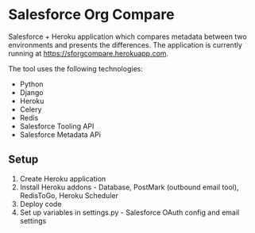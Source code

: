 Salesforce Org Compare
============

Salesforce + Heroku application which compares metadata between two environments and presents the differences. The application is currently running at https://sforgcompare.herokuapp.com.

The tool uses the following technologies:
- Python
- Django
- Heroku
- Celery
- Redis
- Salesforce Tooling API
- Salesforce Metadata APi

## Setup

1. Create Heroku application
2. Install Heroku addons - Database, PostMark (outbound email tool), RedisToGo, Heroku Scheduler
2. Deploy code
3. Set up variables in settings.py - Salesforce OAuth config and email settings

